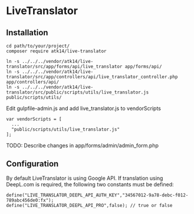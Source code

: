 LiveTranslator
==============

Installation
------------

    cd path/to/your/project/
    composer require atk14/live-translator

    ln -s ../../../vendor/atk14/live-translator/src/app/forms/api/live_translator app/forms/api/
    ln -s ../../../vendor/atk14/live-translator/src/app/controllers/api/live_translator_controller.php app/controllers/api/
    ln -s ../../../vendor/atk14/live-translator/src/public/scripts/utils/live_translator.js public/scripts/utils/

Edit gulpfile-admin.js and add live_translator.js to vendorScripts

    var vendorScripts = [
      ...
      "public/scripts/utils/live_translator.js"
    ];

TODO: Describe changes in app/forms/admin/admin_form.php

Configuration
-------------

By default LiveTranslator is using Google API. If translation using DeepL.com is required, the following two constants must be defined:

    define("LIVE_TRANSLATOR_DEEPL_API_AUTH_KEY","34567012-9a78-debc-f012-789abc456de0:fx");
    define("LIVE_TRANSLATOR_DEEPL_API_PRO",false); // true or false

[//]: # ( vim: set ts=2 et: )

